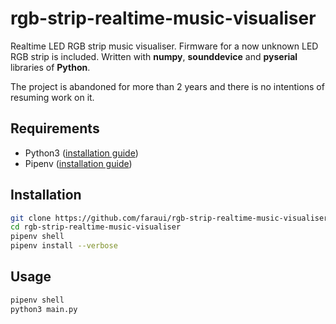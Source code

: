# rgb-strip-realtime-music-visualiser
Realtime LED RGB strip music visualiser. Firmware for a now unknown LED RGB strip is included. Written with **numpy**, **sounddevice** and **pyserial** libraries of **Python**.

The project is abandoned for more than 2 years and there is no intentions of resuming work on it.

## Requirements
- Python3 ([installation guide](https://wiki.python.org/moin/BeginnersGuide/Download))
- Pipenv ([installation guide](https://docs.pipenv.org/install/#installing-pipenv))

## Installation
```bash
git clone https://github.com/faraui/rgb-strip-realtime-music-visualiser.git
cd rgb-strip-realtime-music-visualiser
pipenv shell
pipenv install --verbose
```

## Usage
```bash
pipenv shell
python3 main.py
```
